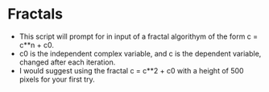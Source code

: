 # Fractals
* This script will prompt for in input of a fractal algorithym of the form c = c**n + c0.
* c0 is the independent complex variable, and c is the dependent variable, changed after each iteration.
* I would suggest using the fractal c = c**2 + c0 with a height of 500 pixels for your first try.

